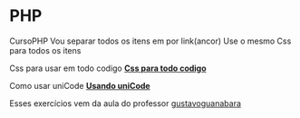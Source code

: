 # PHP
CursoPHP
Vou separar todos os itens em por link(ancor)
Use o mesmo Css para todos os itens

Css para usar em todo codigo <strong><a href="https://github.com/AlexseySilva/PHP/blob/main/style.css">Css para todo codigo</strong></a>
<p>Como usar uniCode <a href="https://github.com/AlexseySilva/PHP/blob/main/index.php"><strong>Usando uniCode</strong></a></p>













Esses exercícios vem da aula do professor <a href="https://github.com/gustavoguanabara">gustavoguanabara</a>
